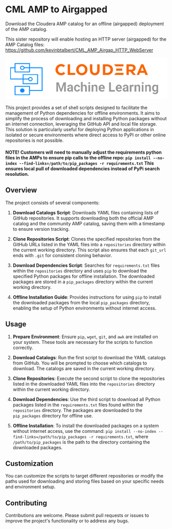 # CML AMP to Airgapped
Download the Cloudera AMP catalog for an offline (airgapped) deployment of the AMP catalog.

This sister repository will enable hosting an HTTP server (airgapped) for the AMP Catalog files: https://github.com/kevinbtalbert/CML_AMP_Airgap_HTTP_WebServer

![](/cml-airgapped.png)

This project provides a set of shell scripts designed to facilitate the management of Python dependencies for offline environments. It aims to simplify the process of downloading and installing Python packages without an internet connection, leveraging the GitHub API and local file storage. This solution is particularly useful for deploying Python applications in isolated or secure environments where direct access to PyPI or other online repositories is not possible.

#### NOTE! Customers will need to manually adjust the requirements python files in the AMPs to ensure pip calls to the offline repo: ```pip install --no-index --find-links=/path/to/pip_packages -r requirements.txt``` This ensures local pull of downloaded dependencies instead of PyPi search resolution.

## Overview

The project consists of several components:

1. **Download Catalogs Script**: Downloads YAML files containing lists of GitHub repositories. It supports downloading both the official AMP catalog and the community AMP catalog, saving them with a timestamp to ensure version tracking.

2. **Clone Repositories Script**: Clones the specified repositories from the GitHub URLs listed in the YAML files into a `repositories` directory within the current working directory. This script also ensures that each `git_url` ends with `.git` for consistent cloning behavior.

3. **Download Dependencies Script**: Searches for `requirements.txt` files within the `repositories` directory and uses `pip` to download the specified Python packages for offline installation. The downloaded packages are stored in a `pip_packages` directory within the current working directory.

4. **Offline Installation Guide**: Provides instructions for using `pip` to install the downloaded packages from the local `pip_packages` directory, enabling the setup of Python environments without internet access.

## Usage

1. **Prepare Environment**: Ensure `pip`, `wget`, `git`, and `awk` are installed on your system. These tools are necessary for the scripts to function correctly.

2. **Download Catalogs**: Run the first script to download the YAML catalogs from GitHub. You will be prompted to choose which catalogs to download. The catalogs are saved in the current working directory.

3. **Clone Repositories**: Execute the second script to clone the repositories listed in the downloaded YAML files into the `repositories` directory within the current working directory.

4. **Download Dependencies**: Use the third script to download all Python packages listed in the `requirements.txt` files found within the `repositories` directory. The packages are downloaded to the `pip_packages` directory for offline use.

5. **Offline Installation**: To install the downloaded packages on a system without internet access, use the command: `pip install --no-index --find-links=/path/to/pip_packages -r requirements.txt`, where `/path/to/pip_packages` is the path to the directory containing the downloaded packages.

## Customization

You can customize the scripts to target different repositories or modify the paths used for downloading and storing files based on your specific needs and environment setup.

## Contributing

Contributions are welcome. Please submit pull requests or issues to improve the project's functionality or to address any bugs.
